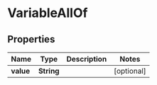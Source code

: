 

# VariableAllOf

## Properties

Name | Type | Description | Notes
------------ | ------------- | ------------- | -------------
**value** | **String** |  |  [optional]



